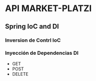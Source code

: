 # API MARKET-PLATZI
## Spring IoC and DI

### Inversion de Contrl IoC
### Inyección de Dependencias DI

* GET
* POST
* DELETE
